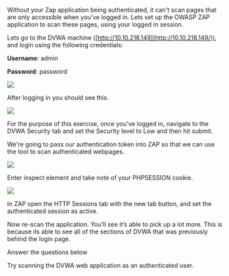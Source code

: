 Without your Zap application being authenticated, it can't scan pages that are only accessible when you've logged in. Lets set up the OWASP ZAP application to scan these pages, using your logged in session.

  

Lets go to the DVWA machine ([http://10.10.218.149](http://10.10.218.149/)), and login using the following credentials:  

**Username**: admin

**Password**: password 

  
![](https://lh3.googleusercontent.com/vQqr9MiQKsRBoxeOtmi46APqHfX2AQIPl89jWc0CFMAJQ0PIpeMx6ViAwVmxW_O1iecnZ5JPPma4OlpQq-PYOMfx_zBnNN443uMfeHgV2Q_UkhSt-fOnlHAUAFJpQv4ZK0g6YZJT)

After logging in you should see this. 

![](https://lh6.googleusercontent.com/DnffEIkiBTAB6EOO99JDaQho9iqCAvPpV-4fsT4Aep4xLof3RToyKx_Z-hW4s2NONOJ6FSwzaO-cEkkEITp2gbeWT9cTJmoauiQwca3XtMvGVJNHVhEeZmhkzfgQ_u5MRgB8X1hG)

For the purpose of this exercise, once you've logged in, navigate to the DVWA Security tab and set the Security level to Low and then hit submit.

We're going to pass our authentication token into ZAP so that we can use the tool to scan authenticated webpages.

![](https://lh6.googleusercontent.com/OTRP4Jl2rhmfgAO_MeJXSn_-zd8NLdn4UgZXhY5CiwKCaaB917VPKj50WoEBByOvg2WDMo5g4esIJwnCGQ1o3ZpwOkgS4sMW_E9Qsfd-jM2xvms_EM04NkG67keyMtThLLmzN1Jo)

Enter inspect element and take note of your PHPSESSION cookie. 

![](https://lh3.googleusercontent.com/we59cHeEzTth8qgVZUyhDR7NVZbGAvA7IWbX46mlTEBUGerLwjn0qzhWX2WZa0DLjxXU19_4PdzXuM64Nk8hw0H2R9ZLD7OaMG394kzwyj2S_iSyFoM-8OMP4rGEmb4mqYmCltPF)

In ZAP open the HTTP Sessions tab with the new tab button, and set the authenticated session as active.

Now re-scan the application. You’ll see it’s able to pick up a lot more. This is because its able to see all of the sections of DVWA that was previously behind the login page.   

Answer the questions below

Try scanning the DVWA web application as an authenticated user.
